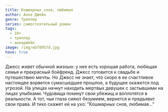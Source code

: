 ```yaml
---
title: Кошмарных снов, любимая
author: Анна Джейн
genre: Триллер
series: самостоятельный роман
tags:
  - 18+
  - триллер
  - аннаджейн
image: /img/ebf0957d.jpg
have: true
---
```

Джесс живет обычной жизнью: у нее есть хорошая работа, любящая семья и прекрасный бойфренд. Джесс готовится к свадьбе и путешествию мечты. Но Джесс не знает, что скоро в ее счастливое настоящее ворвется сумасшедшее прошлое, а будущее окажется под угрозой. На улицах начнут находить мертвых девушек с застывшими на лицах улыбками. Чудовища покинут свои убежищ и воплотятся в реальности. А тот, чьи глаза сияют безумием, вернется и предъявит свои права. И тихо скажет ей на ухо: "Кошмарных снов, любимая..."